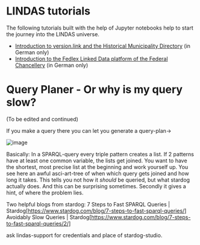 # LINDAS tutorials

The following tutorials built with the help of Jupyter notebooks help to start the journey into the LINDAS universe.

* [Introduction to version.link and the Historical Municipality Directory](https://swissfederalarchives.github.io/LD-Tutorials/lab?path=version_link.ipynb) (in German only)
* [Introduction to the Fedlex Linked Data platform of the Federal Chancellery](https://swissfederalarchives.github.io/LD-Tutorials/lab?path=fedlex.ipynb) (in German only)







# Query Planer - Or why is my query slow?

(To be edited and continued)

If you make a query there you can let you generate a query-plan->

![image](https://github.com/SwissFederalArchives/lindas-admin-ch/assets/86839683/494eab59-d07a-4dd5-9384-5480bd4d9af0)
 

Basically: In a SPARQL-query every triple pattern creates a list. If 2 patterns have at least one common variable, the lists get joined. You want to have the shortest, most precise list at the beginning and work yourself up. 
You see here an awful asci-art-tree of when which query gets joined and how long it takes. This tells you not how it *should* be queried, but what stardog actually does. And this can be surprising sometimes. Secondly it gives a hint, of where the problem lies.

Two helpful blogs from stardog: 7 Steps to Fast SPARQL Queries | Stardog[https://www.stardog.com/blog/7-steps-to-fast-sparql-queries/]
Avoidably Slow Queries | Stardog[https://www.stardog.com/blog/7-steps-to-fast-sparql-queries/2/]

ask lindas-support for credentials and place of stardog-studio.
